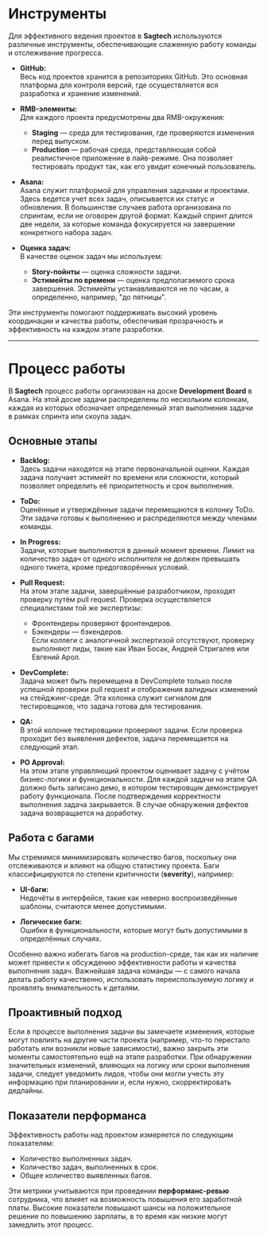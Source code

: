 # Инструменты

Для эффективного ведения проектов в **Sagtech** используются различные инструменты, обеспечивающие слаженную работу команды и отслеживание прогресса.

- **GitHub:**  
  Весь код проектов хранится в репозиториях GitHub. Это основная платформа для контроля версий, где осуществляется вся разработка и хранение изменений.

- **RMB-элементы:**  
  Для каждого проекта предусмотрены два RMB-окружения:  
  - **Staging** — среда для тестирования, где проверяются изменения перед выпуском.  
  - **Production** — рабочая среда, представляющая собой реалистичное приложение в лайв-режиме. Она позволяет тестировать продукт так, как его увидит конечный пользователь.

- **Asana:**  
  Asana служит платформой для управления задачами и проектами. Здесь ведется учет всех задач, описывается их статус и обновления. В большинстве случаев работа организована по спринтам, если не оговорен другой формат. Каждый спринт длится две недели, за которые команда фокусируется на завершении конкретного набора задач.

- **Оценка задач:**  
  В качестве оценок задач мы используем:  
  - **Story-пойнты** — оценка сложности задачи.  
  - **Эстимейты по времени** — оценка предполагаемого срока завершения. Эстимейты устанавливаются не по часам, а определенно, например, "до пятницы".

Эти инструменты помогают поддерживать высокий уровень координации и качества работы, обеспечивая прозрачность и эффективность на каждом этапе разработки.

----

# Процесс работы

В **Sagtech** процесс работы организован на доске **Development Board** в Asana. На этой доске задачи распределены по нескольким колонкам, каждая из которых обозначает определенный этап выполнения задачи в рамках спринта или скоупа задач.

## Основные этапы

- **Backlog:**  
  Здесь задачи находятся на этапе первоначальной оценки. Каждая задача получает эстимейт по времени или сложности, который позволяет определить её приоритетность и срок выполнения.

- **ToDo:**  
  Оценённые и утверждённые задачи перемещаются в колонку ToDo. Эти задачи готовы к выполнению и распределяются между членами команды.

- **In Progress:**  
  Задачи, которые выполняются в данный момент времени. Лимит на количество задач от одного исполнителя не должен превышать одного тикета, кроме предоговорённых условий.

- **Pull Request:**  
  На этом этапе задачи, завершённые разработчиком, проходят проверку путём pull request. Проверка осуществляется специалистами той же экспертизы:
  - Фронтендеры проверяют фронтендеров.
  - Бэкендеры — бэкендеров.  
  Если коллеги с аналогичной экспертизой отсутствуют, проверку выполняют лиды, такие как Иван Босак, Андрей Стригалев или Евгений Арол.

- **DevComplete:**  
  Задача может быть перемещена в DevComplete только после успешной проверки pull request и отображения валидных изменений на стейджинг-среде. Эта колонка служит сигналом для тестировщиков, что задача готова для тестирования.

- **QA:**  
  В этой колонке тестировщики проверяют задачи. Если проверка проходит без выявления дефектов, задача перемещается на следующий этап.

- **PO Approval:**  
  На этом этапе управляющий проектом оценивает задачу с учётом бизнес-логики и функциональности. Для каждой задачи на этапе QA должно быть записано демо, в котором тестировщик демонстрирует работу функционала. После подтверждения корректности выполнения задача закрывается. В случае обнаружения дефектов задача возвращается на доработку.

## Работа с багами

Мы стремимся минимизировать количество багов, поскольку они отслеживаются и влияют на общую статистику проекта. Баги классифицируются по степени критичности (**severity**), например:

- **UI-баги:**  
  Недочёты в интерфейсе, такие как неверно воспроизведённые шаблоны, считаются менее допустимыми.

- **Логические баги:**  
  Ошибки в функциональности, которые могут быть допустимыми в определённых случаях.

Особенно важно избегать багов на production-среде, так как их наличие может привести к обсуждению эффективности работы и качества выполнения задач. Важнейшая задача команды — с самого начала делать работу качественно, использовать переиспользуемую логику и проявлять внимательность к деталям.

## Проактивный подход

Если в процессе выполнения задачи вы замечаете изменения, которые могут повлиять на другие части проекта (например, что-то перестало работать или возникли новые зависимости), важно закрыть эти моменты самостоятельно ещё на этапе разработки. При обнаружении значительных изменений, влияющих на логику или сроки выполнения задачи, следует уведомить лидов, чтобы они могли учесть эту информацию при планировании и, если нужно, скорректировать дедлайны.

## Показатели перформанса

Эффективность работы над проектом измеряется по следующим показателям:
- Количество выполненных задач.
- Количество задач, выполненных в срок.
- Общее количество выявленных багов.

Эти метрики учитываются при проведении **перформанс-ревью** сотрудника, что влияет на возможность повышения его заработной платы. Высокие показатели повышают шансы на положительное решение по повышению зарплаты, в то время как низкие могут замедлить этот процесс.